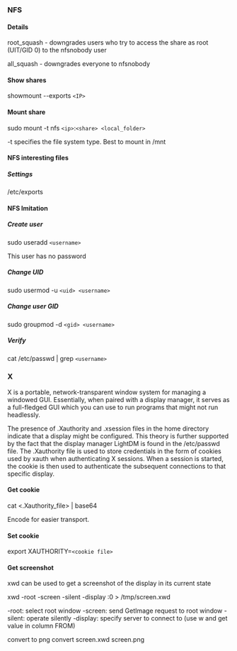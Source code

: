 ### NFS

#### Details

root_squash - downgrades users who try to access the share as root (UIT/GID 0) to the nfsnobody user

all_squash - downgrades everyone to nfsnobody

#### Show shares

showmount --exports `<IP>`

#### Mount share

sudo mount -t nfs `<ip>`:`<share> <local_folder>`

-t specifies the file system type. Best to mount in /mnt

#### NFS interesting files

##### Settings 

/etc/exports

#### NFS Imitation

##### Create user 

sudo useradd `<username>`

This user has no password

##### Change UID

sudo usermod -u `<uid> <username>`

##### Change user GID

sudo groupmod -d `<gid> <username>`

##### Verify

cat /etc/passwd | grep `<username>`


### X

X is a portable, network-transparent window system for managing a windowed GUI. Essentially, when paired with a display manager, it serves as a full-fledged GUI which you can use to run programs that might not run headlessly.


The presence of .Xauthority and .xsession files in the home directory indicate that a display might be configured. This theory is further supported by the fact that
the display manager LightDM is found in the /etc/passwd file.
The .Xauthority file is used to store credentials in the form of cookies used by xauth when authenticating X sessions. When a session is started, the cookie is then used to authenticate the subsequent connections to that specific display.


#### Get cookie

cat <.Xauthority_file> | base64

Encode for easier transport.

#### Set cookie

export XAUTHORITY=`<cookie file>`

#### Get screenshot

xwd can be used to get a screenshot of the display in its current state

xwd -root -screen -silent -display :0 > /tmp/screen.xwd

-root: select root window
-screen: send GetImage request to root window
-silent: operate silently
-display: specify server to connect to (use w and get value in column FROM)


convert to png convert screen.xwd screen.png
